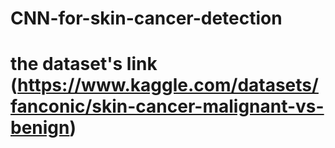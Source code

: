 # CNN-for-skin-cancer-detection
# the dataset's link (https://www.kaggle.com/datasets/fanconic/skin-cancer-malignant-vs-benign)
